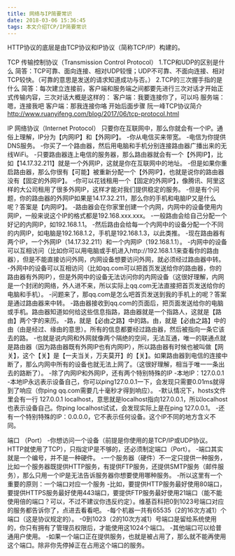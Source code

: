 ```yaml
---
title: 网络与IP简要常识
date: 2018-03-06 15:36:45
tags: 本文介绍TCP/IP简要常识
---
```

HTTP协议的底层是由TCP协议和IP协议（简称TCP/IP）构建的。

TCP 传输控制协议（Transmission Control Protocol）
  1.TCP和UDP的区别是什么
    简答：TCP可靠、面向连接、相对UDP较慢；UDP不可靠、不面向连接、相对TCP较快。（可靠的意思是发送的请求知道成功与否。）
  2.TCP的三次握手指的是什么
    简答：每次建立连接前，客户端和服务端之间都要先进行三次对话才开始正式传输内容，三次对话大概是这样的：
      客户端：我要连接你了，可以吗
      服务端：嗯，连接我吧
      客户端：那我连接你咯
      开始后面步骤
  阮一峰TCP协议简介 http://www.ruanyifeng.com/blog/2017/06/tcp-protocol.html

IP 网络协议（Internet Protocol）
  只要你在互联网中，那么你就会有一个IP。通俗上理解，IP分为【内网IP】和【外网IP】。
  -你从电信买来带宽。
  -电信为你提供DNS服务。
  -你买了一个路由器，然后用电脑和手机分别连接路由器广播出来的无线WiFi。
  -只要路由器连上电信的服务器，那么路由器就会有一个【外网IP】，比如【14.17.32.211】就是一个外网IP，这就是你在互联网中的地址。
  -但是如果你重启路由器，那么你很有【可能】被重新分配一个【外网IP】，也就是说你的路由器没有【固定的外网IP】。
  -你可以花钱租用一个【固定的外网IP】，像腾讯、阿里这样的大公司租用了很多外网IP，这样才能对我们提供稳定的服务。
  -但是有个问题，你的路由器的外网IP如果是14.17.32.211，那么你的手机和电脑IP又是什么呢？答案是【内网IP】。
  -路由器会在你家里创建一个内网，内网中的设备使用内网IP，一般来说这个IP的格式都是192.168.xxx.xxx。
    -一般路由会给自己分配一个好记的内网IP，如192.168.1.1。
    -然后路由会给每一个内网中的设备分配一个不同的内网IP，如电脑是192.168.1.2，手机是192.168.1.3，以此类推。
    -现在路由器有两个IP，一个外网IP（14.17.32.211）和一个内网IP（192.168.1.1）。
      -内网中的设备可以互相访问（比如你可以用电脑或手机进入http://192.168.1.1来查看你的路由器），但是不能直接访问外网，内网设备想要访问外网，就必须经过路由器中转。
      -外网中的设备可以互相访问（比如qq.com可以把首页发送给你的路由器，你的路由器有外网IP），但是外网中的设备无法访问你的内网设备（这很好理解，内网是一个封闭的网络，外人进不来，所以实际上qq.com无法直接把首页发送给你的电脑和手机）。
        -问题来了，那qq.com是怎么吧首页发送到我的手机上的呢？答案是通过路由器来中转。
        -路由器接收到qq.com的页面后，把页面发送给你的电脑或手机。路由器知道如何给这些信息指路，路由器就是一个指路人，这就是【路由】两个字的来历。
        -路，就是【必由之路】中的路。由，就是【必由之路】中的由（由是经过、缘由的意思）。所有的信息都要经过路由器，然后被指向一条它该去的路。
    -也就是说内网和外网就像两个隔绝的空间，无法互通，唯一的联通点就是路由器（因为路由器既有外网IP也有内网IP），所以路由器有时候也被叫做【网关】，这个【关】是【一夫当关，万夫莫开】的【关】。如果路由器到电信的连接中断了，那么内网中所有的设备也就无法上网了。（这很好理解，相当于唯一一条出去的路断了）。
  -除了内网IP和外网IP，还有两个特别特殊的IP
    -本地IP：127.0.0.1
      -本地IP永远表示设备自己，你可以ping127.0.0.1一下，会发现只需要0.01ms就得到了响应（你ping qq.com需要几十毫秒才得到响应）。
      -默认情况下，hosts文件里会有一行 127.0.0.1 localhost，意思就是localhost指向127.0.0.1，所以localhost也表示设备自己。你ping localhost试试，会发现实际上是在ping 127.0.0.1。
    -还有一个特别特殊的IP：0.0.0.0，它不表示任何设备。这个IP不同的地方含义不同。

端口 （Port）
  -你想访问一个设备（前提是你使用的是TCP/IP或UDP协议。HTTP就使用了TCP），只指定IP是不够的，还必须制定端口（Port）。
  -端口其实就是一个编号，并不是一种硬件。
  -一个服务器（硬件）不一定只提供一种服务，比如一个服务器既提供HTTP服务，有提供FTP服务，还提供SMTP服务（邮件服务），那么只用一个IP是无法告诉服务器你想要使用哪种服务。
  -所以这里有一个重要的原则：一个端口对应一个服务
    -比如，要提供HTTP服务最好使用80端口，要提供HTTPS服务最好使用443端口，要提供FTP服务最好使用21端口（能不能使用倍的端口？可以，不过不建议你违反约定）。维基百科把0到1023号端口对应的服务都告诉你了，点进去看看吧。
    -每个机器一共有65535（2的16次方减1）个端口（这是协议规定的）。
      -0到1023（2的10次方减1）号端口是留给系统使用的，你只有拥有了管理员权限后，才能使用这1024个端口。
      -其他端口可以给普通用户使用。
      -如果一个端口正在提供服务，也就是被占用了，那么就不能再使用这个端口。除非你先停掉正在占用这个端口的服务。
      
    